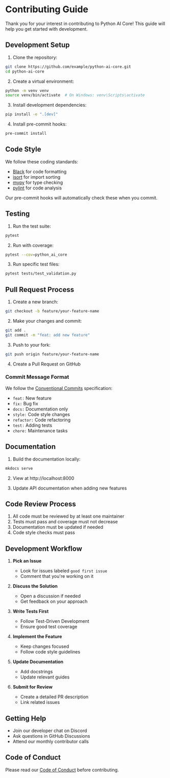 # Contributing Guide

Thank you for your interest in contributing to Python AI Core! This guide will help you get started with development.

## Development Setup

1. Clone the repository:
```bash
git clone https://github.com/example/python-ai-core.git
cd python-ai-core
```

2. Create a virtual environment:
```bash
python -m venv venv
source venv/bin/activate  # On Windows: venv\Scripts\activate
```

3. Install development dependencies:
```bash
pip install -e ".[dev]"
```

4. Install pre-commit hooks:
```bash
pre-commit install
```

## Code Style

We follow these coding standards:
- [Black](https://black.readthedocs.io/) for code formatting
- [isort](https://pycqa.github.io/isort/) for import sorting
- [mypy](http://mypy-lang.org/) for type checking
- [pylint](https://www.pylint.org/) for code analysis

Our pre-commit hooks will automatically check these when you commit.

## Testing

1. Run the test suite:
```bash
pytest
```

2. Run with coverage:
```bash
pytest --cov=python_ai_core
```

3. Run specific test files:
```bash
pytest tests/test_validation.py
```

## Pull Request Process

1. Create a new branch:
```bash
git checkout -b feature/your-feature-name
```

2. Make your changes and commit:
```bash
git add .
git commit -m "feat: add new feature"
```

3. Push to your fork:
```bash
git push origin feature/your-feature-name
```

4. Create a Pull Request on GitHub

### Commit Message Format

We follow the [Conventional Commits](https://www.conventionalcommits.org/) specification:

- `feat:` New feature
- `fix:` Bug fix
- `docs:` Documentation only
- `style:` Code style changes
- `refactor:` Code refactoring
- `test:` Adding tests
- `chore:` Maintenance tasks

## Documentation

1. Build the documentation locally:
```bash
mkdocs serve
```

2. View at http://localhost:8000

3. Update API documentation when adding new features

## Code Review Process

1. All code must be reviewed by at least one maintainer
2. Tests must pass and coverage must not decrease
3. Documentation must be updated if needed
4. Code style checks must pass

## Development Workflow

1. **Pick an Issue**
   - Look for issues labeled `good first issue`
   - Comment that you're working on it

2. **Discuss the Solution**
   - Open a discussion if needed
   - Get feedback on your approach

3. **Write Tests First**
   - Follow Test-Driven Development
   - Ensure good test coverage

4. **Implement the Feature**
   - Keep changes focused
   - Follow code style guidelines

5. **Update Documentation**
   - Add docstrings
   - Update relevant guides

6. **Submit for Review**
   - Create a detailed PR description
   - Link related issues

## Getting Help

- Join our developer chat on Discord
- Ask questions in GitHub Discussions
- Attend our monthly contributor calls

## Code of Conduct

Please read our [Code of Conduct](CODE_OF_CONDUCT.md) before contributing. 